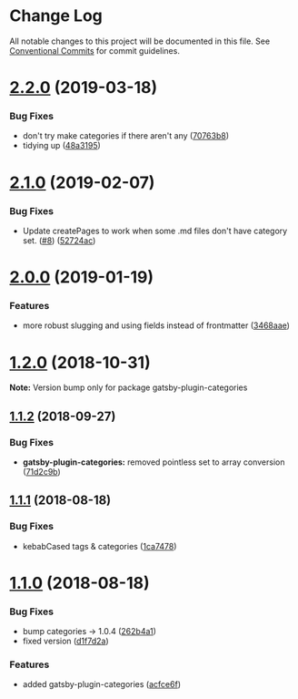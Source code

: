 # Change Log

All notable changes to this project will be documented in this file.
See [Conventional Commits](https://conventionalcommits.org) for commit guidelines.

# [2.2.0](https://github.com/rmcfadzean/gatsby-pantry/tree/master/packages/gatsby-plugin-categories/compare/v2.1.0...v2.2.0) (2019-03-18)


### Bug Fixes

* don't try make categories if there aren't any ([70763b8](https://github.com/rmcfadzean/gatsby-pantry/tree/master/packages/gatsby-plugin-categories/commit/70763b8))
* tidying up ([48a3195](https://github.com/rmcfadzean/gatsby-pantry/tree/master/packages/gatsby-plugin-categories/commit/48a3195))





# [2.1.0](https://github.com/rmcfadzean/gatsby-pantry/tree/master/packages/gatsby-plugin-categories/compare/v2.0.0...v2.1.0) (2019-02-07)


### Bug Fixes

* Update createPages to work when some .md files don't have category set. ([#8](https://github.com/rmcfadzean/gatsby-pantry/tree/master/packages/gatsby-plugin-categories/issues/8)) ([52724ac](https://github.com/rmcfadzean/gatsby-pantry/tree/master/packages/gatsby-plugin-categories/commit/52724ac))





# [2.0.0](https://github.com/rmcfadzean/gatsby-pantry/tree/master/packages/gatsby-plugin-categories/compare/v1.2.0...v2.0.0) (2019-01-19)


### Features

* more robust slugging and using fields instead of frontmatter ([3468aae](https://github.com/rmcfadzean/gatsby-pantry/tree/master/packages/gatsby-plugin-categories/commit/3468aae))





# [1.2.0](https://github.com/rmcfadzean/gatsby-pantry/tree/master/packages/gatsby-plugin-categories/compare/v1.1.2...v1.2.0) (2018-10-31)

**Note:** Version bump only for package gatsby-plugin-categories





<a name="1.1.2"></a>
## [1.1.2](https://github.com/rmcfadzean/gatsby-pantry/tree/master/packages/gatsby-plugin-categories/compare/v1.1.1...v1.1.2) (2018-09-27)


### Bug Fixes

* **gatsby-plugin-categories:** removed pointless set to array conversion ([71d2c9b](https://github.com/rmcfadzean/gatsby-pantry/tree/master/packages/gatsby-plugin-categories/commit/71d2c9b))





<a name="1.1.1"></a>
## [1.1.1](https://github.com/rmcfadzean/gatsby-pantry/tree/master/packages/gatsby-plugin-categories/compare/v1.1.0...v1.1.1) (2018-08-18)


### Bug Fixes

* kebabCased tags & categories ([1ca7478](https://github.com/rmcfadzean/gatsby-pantry/tree/master/packages/gatsby-plugin-categories/commit/1ca7478))





<a name="1.1.0"></a>
# [1.1.0](https://github.com/rmcfadzean/gatsby-pantry/tree/master/packages/gatsby-plugin-categories/compare/v1.0.4...v1.1.0) (2018-08-18)


### Bug Fixes

* bump categories -> 1.0.4 ([262b4a1](https://github.com/rmcfadzean/gatsby-pantry/tree/master/packages/gatsby-plugin-categories/commit/262b4a1))
* fixed version ([d1f7d2a](https://github.com/rmcfadzean/gatsby-pantry/tree/master/packages/gatsby-plugin-categories/commit/d1f7d2a))


### Features

* added gatsby-plugin-categories ([acfce6f](https://github.com/rmcfadzean/gatsby-pantry/tree/master/packages/gatsby-plugin-categories/commit/acfce6f))
